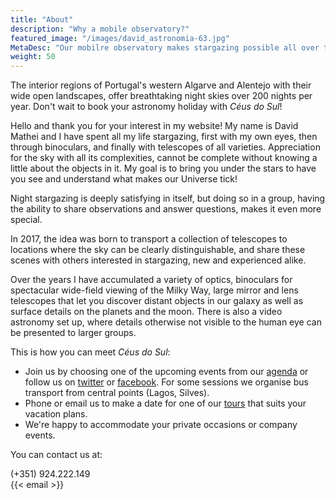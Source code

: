 ```yaml
---
title: "About"
description: "Why a mobile observatory?"
featured_image: "/images/david_astronomia-63.jpg"
MetaDesc: "Our mobilre observatory makes stargazing possible all over the western Algarve region. From binoculars to a large dobsanian reflector we have all the tools necessary to enjoy the dark skies."
weight: 50
---
```


The interior regions of Portugal's western Algarve and Alentejo with their wide open landscapes, offer breathtaking night skies over 200 nights per year.
Don't wait to book your astronomy holiday with _Céus do Sul_!

Hello and thank you for your interest in my website! My name is David Mathei and I have spent all my
life stargazing, first with my own eyes, then through binoculars, and finally with telescopes of all varieties.
Appreciation for the sky with all its complexities, cannot be complete without knowing a little about the objects in it.
My goal is to bring you under the stars to have you see and understand what makes our Universe tick!

Night stargazing is deeply satisfying in itself, but doing so in a group, having the ability to share
observations and answer questions, makes it even more special.

In 2017, the idea was born to transport a collection of telescopes to locations where the sky can be clearly distinguishable,
and share these scenes with others interested in stargazing, new and experienced alike.

Over the years I have accumulated a variety of optics,
binoculars for spectacular wide-field viewing of the Milky Way,
large mirror and lens telescopes that let you discover distant objects in our galaxy as well as surface details on the planets and the moon.
There is also a video astronomy set up, where details otherwise not visible to the human eye can be presented to larger groups.

This is how you can meet _Céus do Sul_:

* Join us by choosing one of the upcoming events from our [agenda](/agenda) or follow us on [twitter](https://twitter.com/ceusdosul) or [facebook](https://facebook.com/ceusdosul). For some sessions we organise bus transport from central points (Lagos, Silves).
* Phone or email us to make a date for one of our [tours](/tours) that suits your vacation plans.
* We're happy to accommodate your private occasions or company events.

You can contact us at:

(+351) 924.222.149\
{{< email >}}
